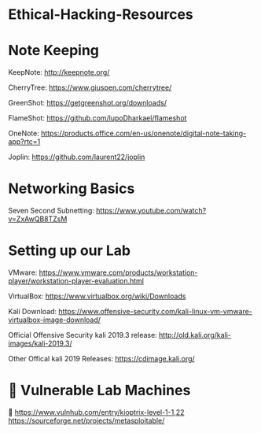 # Ethical-Hacking-Resources

# Note Keeping
KeepNote: http://keepnote.org/

CherryTree: https://www.giuspen.com/cherrytree/

GreenShot: https://getgreenshot.org/downloads/

FlameShot: https://github.com/lupoDharkael/flameshot

OneNote: https://products.office.com/en-us/onenote/digital-note-taking-app?rtc=1

Joplin: https://github.com/laurent22/joplin

# Networking Basics
Seven Second Subnetting: https://www.youtube.com/watch?v=ZxAwQB8TZsM

# Setting up our Lab
VMware: https://www.vmware.com/products/workstation-player/workstation-player-evaluation.html

VirtualBox: https://www.virtualbox.org/wiki/Downloads

Kali Download: https://www.offensive-security.com/kali-linux-vm-vmware-virtualbox-image-download/

Official Offensive Security kali 2019.3 release: http://old.kali.org/kali-images/kali-2019.3/

Other Offical kali 2019 Releases: https://cdimage.kali.org/

# 🔐 Vulnerable Lab Machines
🔗 https://www.vulnhub.com/entry/kioptrix-level-1-1,22
https://sourceforge.net/projects/metasploitable/
